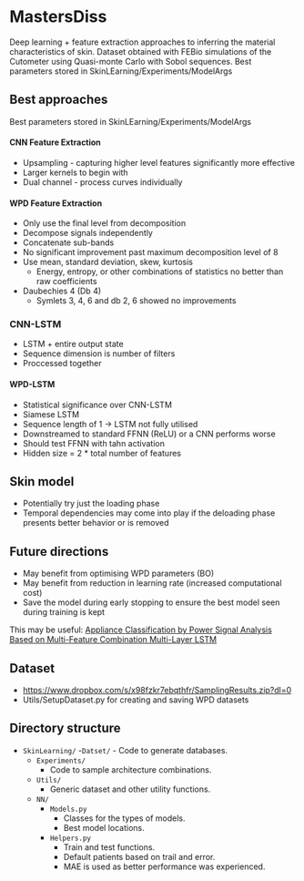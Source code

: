 # MastersDiss
Deep learning + feature extraction approaches to inferring the material characteristics of skin.
Dataset obtained with FEBio simulations of the Cutometer using Quasi-monte Carlo with Sobol sequences.
Best parameters stored in SkinLEarning/Experiments/ModelArgs

## Best approaches
Best parameters stored in SkinLEarning/Experiments/ModelArgs

#### CNN Feature Extraction
- Upsampling - capturing higher level features significantly more effective
- Larger kernels to begin with
- Dual channel - process curves individually

#### WPD Feature Extraction
- Only use the final level from decomposition
- Decompose signals independently
- Concatenate sub-bands
- No significant improvement past maximum decomposition level of 8
-  Use mean, standard deviation, skew, kurtosis
    - Energy, entropy, or other combinations of statistics no better than raw coefficients
- Daubechies 4 (Db 4)
    - Symlets 3, 4, 6 and db 2, 6 showed no improvements

### CNN-LSTM
- LSTM + entire output state
- Sequence dimension is number of filters
- Proccessed together

#### WPD-LSTM
- Statistical significance over CNN-LSTM
- Siamese LSTM
- Sequence length of 1 -> LSTM not fully utilised
- Downstreamed to standard FFNN (ReLU) or a CNN performs worse
- Should test FFNN with tahn activation
- Hidden size = 2 * total number of features

## Skin model
- Potentially try just the loading phase
- Temporal dependencies may come into play if the deloading phase presents better behavior or is removed

## Future directions
- May benefit from optimising WPD parameters (BO)
- May benefit from reduction in learning rate (increased computational cost)
- Save the model during early stopping to ensure the best model seen during training is kept

This may be useful: [Appliance Classification by Power Signal Analysis Based on Multi-Feature Combination Multi-Layer LSTM](https://doi.org/10.3390/en12142804)

## Dataset
- https://www.dropbox.com/s/x98fzkr7ebqthfr/SamplingResults.zip?dl=0
- Utils/SetupDataset.py for creating and saving WPD datasets

## Directory structure
- `SkinLearning/`
    -`Datset/`
        - Code to generate databases.
    - `Experiments/`
        - Code to sample architecture combinations.
    - `Utils/`
        - Generic dataset and other utility functions.
    - `NN/`
        - `Models.py`
            - Classes for the types of models.
            - Best model locations.
        - `Helpers.py`
            - Train and test functions.
            - Default patients based on trail and error.
            - MAE is used as better performance was experienced.
